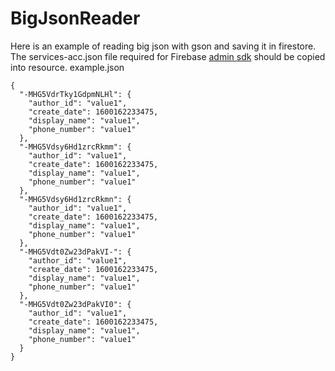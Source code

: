# BigJsonReader
Here is an example of reading big json with gson and saving it in firestore.
<br>
The services-acc.json file required for Firebase [admin sdk](https://firebase.google.com/docs/admin/setup#java) should be copied into resource.
example.json
```
{
  "-MHG5VdrTky1GdpmNLHl": {
    "author_id": "value1",
    "create_date": 1600162233475,
    "display_name": "value1",
    "phone_number": "value1"
  },
  "-MHG5Vdsy6Hd1zrcRkmm": {
    "author_id": "value1",
    "create_date": 1600162233475,
    "display_name": "value1",
    "phone_number": "value1"
  },
  "-MHG5Vdsy6Hd1zrcRkmn": {
    "author_id": "value1",
    "create_date": 1600162233475,
    "display_name": "value1",
    "phone_number": "value1"
  },
  "-MHG5Vdt0Zw23dPakVI-": {
    "author_id": "value1",
    "create_date": 1600162233475,
    "display_name": "value1",
    "phone_number": "value1"
  },
  "-MHG5Vdt0Zw23dPakVI0": {
    "author_id": "value1",
    "create_date": 1600162233475,
    "display_name": "value1",
    "phone_number": "value1"
  }
}
```
